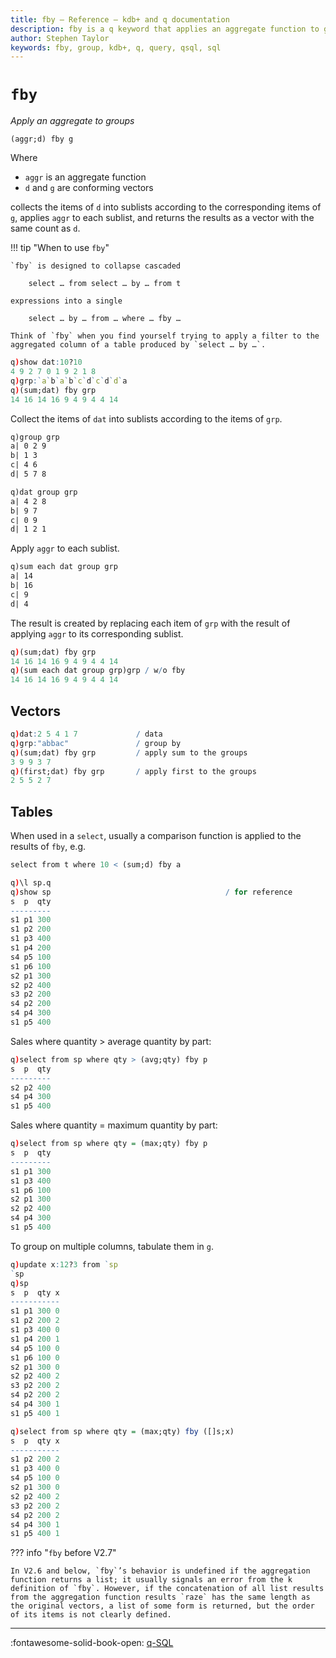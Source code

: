 ```yaml
---
title: fby – Reference – kdb+ and q documentation
description: fby is a q keyword that applies an aggregate function to groups.
author: Stephen Taylor
keywords: fby, group, kdb+, q, query, qsql, sql
---
```

# `fby`





_Apply an aggregate to groups_

```syntax
(aggr;d) fby g
```

Where 

-   `aggr` is an aggregate function
-   `d` and `g` are conforming vectors

collects the items of `d` into sublists according to the corresponding items of `g`, applies `aggr` to each sublist, and returns the results as a vector with the same count as `d`.

!!! tip "When to use `fby`"

    `fby` is designed to collapse cascaded 

        select … from select … by … from t

    expressions into a single 

        select … by … from … where … fby …

    Think of `fby` when you find yourself trying to apply a filter to the aggregated column of a table produced by `select … by …`.

```q
q)show dat:10?10
4 9 2 7 0 1 9 2 1 8
q)grp:`a`b`a`b`c`d`c`d`d`a
q)(sum;dat) fby grp
14 16 14 16 9 4 9 4 4 14
```

Collect the items of `dat` into sublists according to the items of `grp`.

```txt
q)group grp
a| 0 2 9
b| 1 3
c| 4 6
d| 5 7 8

q)dat group grp
a| 4 2 8
b| 9 7
c| 0 9
d| 1 2 1
```

Apply `aggr` to each sublist.

```txt
q)sum each dat group grp
a| 14
b| 16
c| 9
d| 4
```

The result is created by replacing each item of `grp` with the result of applying `aggr` to its corresponding sublist. 

```q
q)(sum;dat) fby grp
14 16 14 16 9 4 9 4 4 14
q)(sum each dat group grp)grp / w/o fby
14 16 14 16 9 4 9 4 4 14
```


## Vectors

```q
q)dat:2 5 4 1 7             / data
q)grp:"abbac"               / group by
q)(sum;dat) fby grp         / apply sum to the groups
3 9 9 3 7
q)(first;dat) fby grp       / apply first to the groups
2 5 5 2 7
```


## Tables

When used in a `select`, usually a comparison function is applied to the results of `fby`, e.g.

```q
select from t where 10 < (sum;d) fby a
```

```q
q)\l sp.q
q)show sp                                       / for reference
s  p  qty
---------
s1 p1 300
s1 p2 200
s1 p3 400
s1 p4 200
s4 p5 100
s1 p6 100
s2 p1 300
s2 p2 400
s3 p2 200
s4 p2 200
s4 p4 300
s1 p5 400
```

Sales where quantity &gt; average quantity by part:

```q
q)select from sp where qty > (avg;qty) fby p
s  p  qty
---------
s2 p2 400
s4 p4 300
s1 p5 400
```

Sales where quantity = maximum quantity by part:

```q
q)select from sp where qty = (max;qty) fby p
s  p  qty
---------
s1 p1 300
s1 p3 400
s1 p6 100
s2 p1 300
s2 p2 400
s4 p4 300
s1 p5 400
```

To group on multiple columns, tabulate them in `g`.

```q
q)update x:12?3 from `sp
`sp
q)sp
s  p  qty x
-----------
s1 p1 300 0
s1 p2 200 2
s1 p3 400 0
s1 p4 200 1
s4 p5 100 0
s1 p6 100 0
s2 p1 300 0
s2 p2 400 2
s3 p2 200 2
s4 p2 200 2
s4 p4 300 1
s1 p5 400 1

q)select from sp where qty = (max;qty) fby ([]s;x)
s  p  qty x
-----------
s1 p2 200 2
s1 p3 400 0
s4 p5 100 0
s2 p1 300 0
s2 p2 400 2
s3 p2 200 2
s4 p2 200 2
s4 p4 300 1
s1 p5 400 1
```

??? info "`fby` before V2.7"

    In V2.6 and below, `fby`’s behavior is undefined if the aggregation function returns a list; it usually signals an error from the k definition of `fby`. However, if the concatenation of all list results from the aggregation function results `raze` has the same length as the original vectors, a list of some form is returned, but the order of its items is not clearly defined.

---
:fontawesome-solid-book-open:
[q-SQL](../basics/qsql.md)
